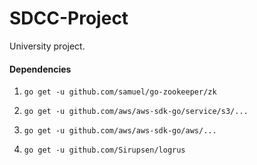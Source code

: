# SDCC-Project
University project.

#### Dependencies

1. `go get -u github.com/samuel/go-zookeeper/zk`

1. `go get -u github.com/aws/aws-sdk-go/service/s3/...`

1. `go get -u github.com/aws/aws-sdk-go/aws/...`

1. `go get -u github.com/Sirupsen/logrus`

